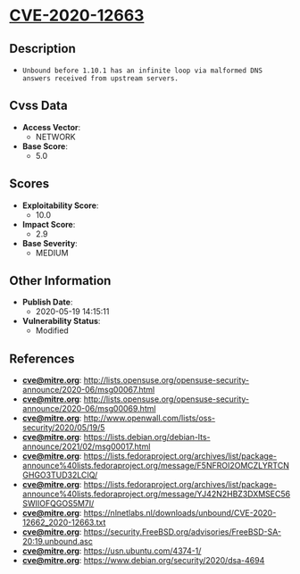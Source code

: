 
# [CVE-2020-12663](http://lists.opensuse.org/opensuse-security-announce/2020-06/msg00067.html)

## Description

- `Unbound before 1.10.1 has an infinite loop via malformed DNS answers received from upstream servers.`

## Cvss Data

- **Access Vector**:
  - NETWORK
- **Base Score**:
  - 5.0

## Scores

- **Exploitability Score**:
  - 10.0
- **Impact Score**:
  - 2.9
- **Base Severity**:
  - MEDIUM

## Other Information

- **Publish Date**:
  - 2020-05-19 14:15:11
- **Vulnerability Status**:
  - Modified

## References

- **cve@mitre.org**: http://lists.opensuse.org/opensuse-security-announce/2020-06/msg00067.html
- **cve@mitre.org**: http://lists.opensuse.org/opensuse-security-announce/2020-06/msg00069.html
- **cve@mitre.org**: http://www.openwall.com/lists/oss-security/2020/05/19/5
- **cve@mitre.org**: https://lists.debian.org/debian-lts-announce/2021/02/msg00017.html
- **cve@mitre.org**: https://lists.fedoraproject.org/archives/list/package-announce%40lists.fedoraproject.org/message/F5NFROI2OMCZLYRTCNGHGO3TUD32LCIQ/
- **cve@mitre.org**: https://lists.fedoraproject.org/archives/list/package-announce%40lists.fedoraproject.org/message/YJ42N2HBZ3DXMSEC56SWIIOFQGOS5M7I/
- **cve@mitre.org**: https://nlnetlabs.nl/downloads/unbound/CVE-2020-12662_2020-12663.txt
- **cve@mitre.org**: https://security.FreeBSD.org/advisories/FreeBSD-SA-20:19.unbound.asc
- **cve@mitre.org**: https://usn.ubuntu.com/4374-1/
- **cve@mitre.org**: https://www.debian.org/security/2020/dsa-4694
